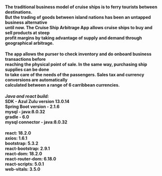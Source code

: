 <H4>The traditional business model of cruise ships is to ferry tourists between destinations.</br>
But the trading of goods between island nations has been an untapped business alternative</br>
until now. The Cruise Ship Arbitrage App allows cruise ships to buy and sell products at steep</br>
profit margins by taking advantage of supply and demand through geographical arbitrage.</br></H4>

<H4>The app allows the purser to check inventory and do onboard business transactions before</br>
reaching the physical point of sale. In the same way, purchasing ship supplies can be done</br>
to take care of the needs of the passengers. Sales tax and currency conversions are automatically</br>
calculated between a range of 6 carribbean currencies.</br></H4>

<H4>
<i>Java and react build:</i></br>
SDK - Azul Zulu version 13.0.14</br>
Spring Boot version - 2.1.6</br>
mysql - java:8.0.32</br>
gradle - 6.0</br>
mysql connector - java:8.0.32</br></H4>

<H4>
react: 18.2.0</br>
axios: 1.6.1</br>
bootstrap: 5.3.2</br>
react-bootstrap: 2.9.1</br>
react-dom: 18.2.0</br>
react-router-dom: 6.18.0</br>
react-scripts: 5.0.1</br>
web-vitals: 3.5.0</br></H4>


